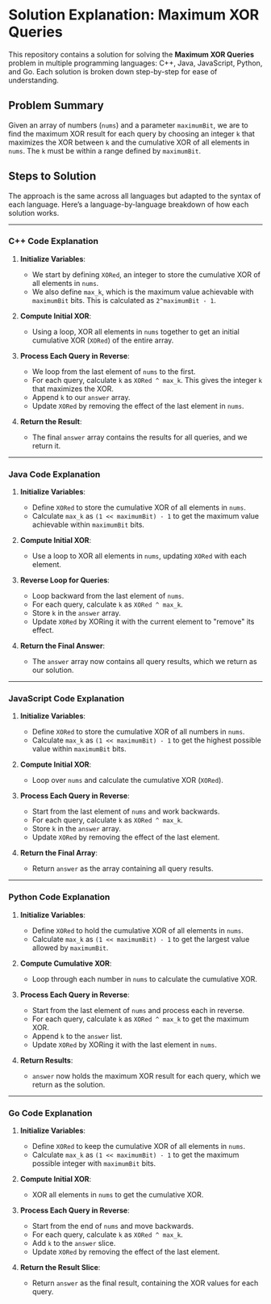 # Solution Explanation: Maximum XOR Queries

This repository contains a solution for solving the **Maximum XOR Queries** problem in multiple programming languages: C++, Java, JavaScript, Python, and Go. Each solution is broken down step-by-step for ease of understanding.

## Problem Summary

Given an array of numbers (`nums`) and a parameter `maximumBit`, we are to find the maximum XOR result for each query by choosing an integer `k` that maximizes the XOR between `k` and the cumulative XOR of all elements in `nums`. The `k` must be within a range defined by `maximumBit`.

## Steps to Solution

The approach is the same across all languages but adapted to the syntax of each language. Here’s a language-by-language breakdown of how each solution works.

---

### C++ Code Explanation

1. **Initialize Variables**:
   - We start by defining `XORed`, an integer to store the cumulative XOR of all elements in `nums`.
   - We also define `max_k`, which is the maximum value achievable with `maximumBit` bits. This is calculated as `2^maximumBit - 1`.

2. **Compute Initial XOR**:
   - Using a loop, XOR all elements in `nums` together to get an initial cumulative XOR (`XORed`) of the entire array.

3. **Process Each Query in Reverse**:
   - We loop from the last element of `nums` to the first.
   - For each query, calculate `k` as `XORed ^ max_k`. This gives the integer `k` that maximizes the XOR.
   - Append `k` to our `answer` array.
   - Update `XORed` by removing the effect of the last element in `nums`.

4. **Return the Result**:
   - The final `answer` array contains the results for all queries, and we return it.

---

### Java Code Explanation

1. **Initialize Variables**:
   - Define `XORed` to store the cumulative XOR of all elements in `nums`.
   - Calculate `max_k` as `(1 << maximumBit) - 1` to get the maximum value achievable within `maximumBit` bits.

2. **Compute Initial XOR**:
   - Use a loop to XOR all elements in `nums`, updating `XORed` with each element.

3. **Reverse Loop for Queries**:
   - Loop backward from the last element of `nums`.
   - For each query, calculate `k` as `XORed ^ max_k`.
   - Store `k` in the `answer` array.
   - Update `XORed` by XORing it with the current element to "remove" its effect.

4. **Return the Final Answer**:
   - The `answer` array now contains all query results, which we return as our solution.

---

### JavaScript Code Explanation

1. **Initialize Variables**:
   - Define `XORed` to store the cumulative XOR of all numbers in `nums`.
   - Calculate `max_k` as `(1 << maximumBit) - 1` to get the highest possible value within `maximumBit` bits.

2. **Compute Initial XOR**:
   - Loop over `nums` and calculate the cumulative XOR (`XORed`).

3. **Process Each Query in Reverse**:
   - Start from the last element of `nums` and work backwards.
   - For each query, calculate `k` as `XORed ^ max_k`.
   - Store `k` in the `answer` array.
   - Update `XORed` by removing the effect of the last element.

4. **Return the Final Array**:
   - Return `answer` as the array containing all query results.

---

### Python Code Explanation

1. **Initialize Variables**:
   - Define `XORed` to hold the cumulative XOR of all elements in `nums`.
   - Calculate `max_k` as `(1 << maximumBit) - 1` to get the largest value allowed by `maximumBit`.

2. **Compute Cumulative XOR**:
   - Loop through each number in `nums` to calculate the cumulative XOR.

3. **Process Each Query in Reverse**:
   - Start from the last element of `nums` and process each in reverse.
   - For each query, calculate `k` as `XORed ^ max_k` to get the maximum XOR.
   - Append `k` to the `answer` list.
   - Update `XORed` by XORing it with the last element in `nums`.

4. **Return Results**:
   - `answer` now holds the maximum XOR result for each query, which we return as the solution.

---

### Go Code Explanation

1. **Initialize Variables**:
   - Define `XORed` to keep the cumulative XOR of all elements in `nums`.
   - Calculate `max_k` as `(1 << maximumBit) - 1` to get the maximum possible integer with `maximumBit` bits.

2. **Compute Initial XOR**:
   - XOR all elements in `nums` to get the cumulative XOR.

3. **Process Each Query in Reverse**:
   - Start from the end of `nums` and move backwards.
   - For each query, calculate `k` as `XORed ^ max_k`.
   - Add `k` to the `answer` slice.
   - Update `XORed` by removing the effect of the last element.

4. **Return the Result Slice**:
   - Return `answer` as the final result, containing the XOR values for each query.
